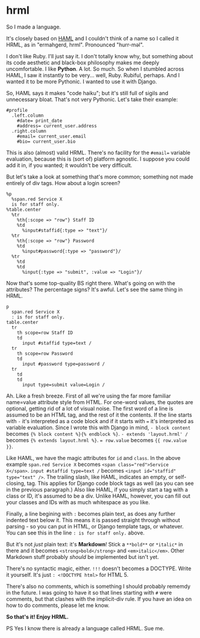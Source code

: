 hrml
====

So I made a language.

It's closely based on [HAML](http://haml-lang.com) and I couldn't think of a name so I called it HRML, as in "ermahgerd, hrml". Pronounced "hurr-məl".

I don't like Ruby. I'll just say it. I don't totally know why, but something about its code aesthetic and black-box philosophy makes me deeply uncomfortable. I like **Python**. A lot. So much. So when I stumbled across HAML, I saw it instantly to be very... well, Ruby. Rubiful, perhaps. And I wanted it to be more Pythonic. I wanted to use it with Django.

So, HAML says it makes "code haiku"; but it's still full of sigils and unnecessary bloat. That's not very Pythonic. Let's take their example:

    #profile
      .left.column
        #date= print_date
        #address= current_user.address
      .right.column
        #email= current_user.email
        #bio= current_user.bio

This is also (almost) valid HRML. There's no facility for the `#email=` variable evaluation, because this is (sort of) platform agnostic. I suppose you could add it in, if you wanted; it wouldn't be very difficult.

But let's take a look at something that's more common; something not made entirely of div tags. How about a login screen?

    %p
      %span.red Service X
      is for staff only.
    %table.center
      %tr
        %th{:scope => "row"} Staff ID
        %td
          %input#staffid{:type => "text"}/
      %tr
        %th{:scope => "row"} Password
        %td
          %input#password{:type => "password"}/
      %tr
        %td
        %td
          %input{:type => "submit", :value => "Login"}/
      
Now that's some top-quality BS right there. What's going on with the attributes? The percentage signs? It's awful. Let's see the same thing in HRML.

    p
      span.red Service X
      : is for staff only.
    table.center
      tr
        th scope=row Staff ID
        td
          input #staffid type=text /
      tr
        th scope=row Password
        td
          input #password type=password /
      tr
        td
        td
          input type=submit value=Login /

Ah. Like a fresh breeze. First of all we're using the far more familiar name=value attribute style from HTML. For one-word values, the quotes are optional, getting rid of a lot of visual noise. The first word of a line is assumed to be an HTML tag, and the rest of it the contents. If the line starts with `-` it's interpreted as a code block and if it starts with `=` it's interpreted as variable evaluation. Since I wrote this with Django in mind, `- block content` becomes `{% block content %}{% endblock %}`. `- extends 'layout.hrml' /` becomes `{% extends layout.hrml %}`. `= row.value` becomes `{{ row.value }}`.

Like HAML, we have the magic attributes for `id` and `class`. In the above example `span.red Service X` becomes `<span class="red">Service X</span>`. `input #staffid type=text /` becomes `<input id="staffid" type="text" />`. The trailing slash, like HAML, indicates an empty, or self-closing, tag. This applies for Django code block tags as well (as you can see in the previous paragraph.) Also like HAML, if you simply start a tag with a class or ID, it's assumed to be a div. Unlike HAML, however, you can fill out your classes and IDs with as much whitespace as you like.

Finally, a line begining with `:` becomes plain text, as does any further indented text below it. This means it is passed straight through without parsing - so you can put in HTML, or Django template tags, or whatever. You can see this in the line `: is for staff only.` above.

But it's not *just* plain text: it's **Markdown**! Stick a `**bold**` or `*italic*` in there and it becomes `<strong>bold</strong>` and `<em>italic</em>`. Other Markdown stuff probably *should* be implemented but isn't yet.

There's no syntactic magic, either. `!!!` doesn't becomes a DOCTYPE. Write it yourself. It's just `: <!DOCTYPE html>` for HTML 5.

There's also no comments, which is something I should probably rememdy in the future. I was going to have it so that lines starting with `#` were comments, but that clashes with the implicit-div rule. If you have an idea on how to do comments, please let me know.

**So that's it! Enjoy HRML.**



PS Yes I know there is already a language called HRML. Sue me.